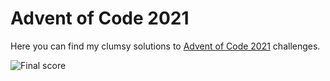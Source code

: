 # Advent of Code 2021

Here you can find my clumsy solutions to [Advent of Code 2021](https://adventofcode.com/2021) challenges.

![Final score](https://git.liox.eu/pczajkowski/aoc2021/raw/main/calendar.png "Calendar")
